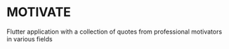# MOTIVATE
Flutter application with a collection of quotes from professional motivators in various fields
